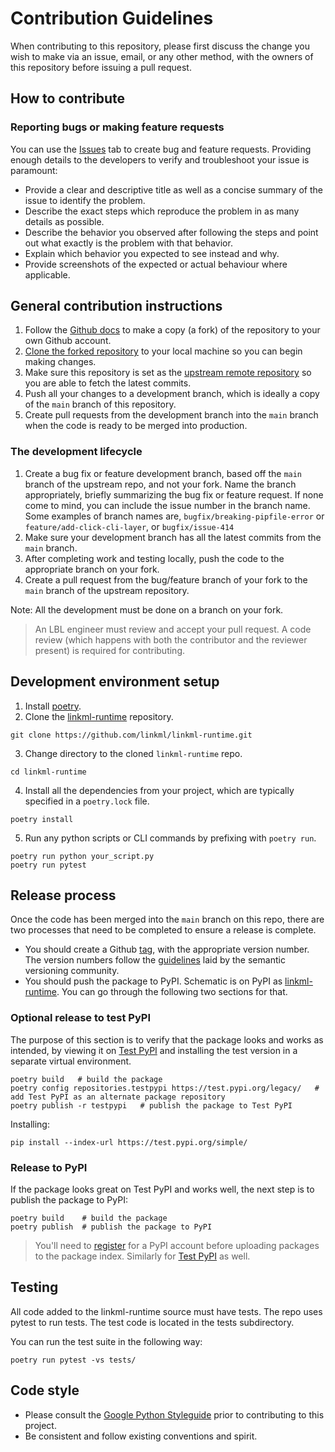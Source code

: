 # Contribution Guidelines

When contributing to this repository, please first discuss the change you wish to make via an issue, email, or any other method, with the owners of this repository before issuing a pull request.

## How to contribute

### Reporting bugs or making feature requests

You can use the [Issues](https://github.com/linkml/linkml-runtime/issues) tab to create bug and feature requests. Providing enough details to the developers to verify and troubleshoot your issue is paramount:

* Provide a clear and descriptive title as well as a concise summary of the issue to identify the problem.
* Describe the exact steps which reproduce the problem in as many details as possible.
* Describe the behavior you observed after following the steps and point out what exactly is the problem with that behavior.
* Explain which behavior you expected to see instead and why.
* Provide screenshots of the expected or actual behaviour where applicable.

## General contribution instructions

1. Follow the [Github docs](https://docs.github.com/en/get-started/quickstart/fork-a-repo) to make a copy (a fork) of the repository to your own Github account.
2. [Clone the forked repository](https://docs.github.com/en/repositories/creating-and-managing-repositories/cloning-a-repository) to your local machine so you can begin making changes.
3. Make sure this repository is set as the [upstream remote repository](https://docs.github.com/en/pull-requests/collaborating-with-pull-requests/working-with-forks/configuring-a-remote-for-a-fork) so you are able to fetch the latest commits.
4. Push all your changes to a development branch, which is ideally a copy of the `main` branch of this repository.
5. Create pull requests from the development branch into the `main` branch when the code is ready to be merged into production.

### The development lifecycle

1. Create a bug fix or feature development branch, based off the `main` branch of the upstream repo, and not your fork. Name the branch appropriately, briefly summarizing the bug fix or feature request. If none come to mind, you can include the issue number in the branch name. Some examples of branch names are, `bugfix/breaking-pipfile-error` or `feature/add-click-cli-layer`, or `bugfix/issue-414`
2. Make sure your development branch has all the latest commits from the `main` branch.
3. After completing work and testing locally, push the code to the appropriate branch on your fork.
4. Create a pull request from the bug/feature branch of your fork to the `main` branch of the upstream repository.

Note: All the development must be done on a branch on your fork.

> An LBL engineer must review and accept your pull request. A code review (which happens with both the contributor and the reviewer present) is required for contributing.

## Development environment setup

1. Install [poetry](https://python-poetry.org/docs/#installation).
2. Clone the [linkml-runtime](https://github.com/linkml/linkml-runtime) repository.

```
git clone https://github.com/linkml/linkml-runtime.git
```

3. Change directory to the cloned `linkml-runtime` repo.

```
cd linkml-runtime
```

4. Install all the dependencies from your project, which are typically specified in a `poetry.lock` file.

```
poetry install
```

5. Run any python scripts or CLI commands by prefixing with `poetry run`.

```
poetry run python your_script.py
poetry run pytest
```

## Release process

Once the code has been merged into the `main` branch on this repo, there are two processes that need to be completed to ensure a release is complete.

* You should create a Github [tag](https://git-scm.com/book/en/v2/Git-Basics-Tagging), with the appropriate version number. The version numbers follow the [guidelines](https://semver.org/) laid by the semantic versioning community.
* You should push the package to PyPI. Schematic is on PyPI as [linkml-runtime](https://pypi.org/project/linkml-runtime/). You can go through the following two sections for that.

### Optional release to test PyPI

The purpose of this section is to verify that the package looks and works as intended, by viewing it on [Test PyPI](https://test.pypi.org/) and installing the test version in a separate virtual environment.

```
poetry build   # build the package
poetry config repositories.testpypi https://test.pypi.org/legacy/   # add Test PyPI as an alternate package repository
poetry publish -r testpypi   # publish the package to Test PyPI
```

Installing:

```
pip install --index-url https://test.pypi.org/simple/
```

### Release to PyPI

If the package looks great on Test PyPI and works well, the next step is to publish the package to PyPI:

```
poetry build    # build the package
poetry publish  # publish the package to PyPI
```

> You'll need to [register](https://pypi.org/account/register/) for a PyPI account before uploading packages to the package index. Similarly for [Test PyPI](https://test.pypi.org/account/register/) as well.

## Testing

All code added to the linkml-runtime source must have tests. The repo uses pytest to run tests. The test code is located in the tests subdirectory.

You can run the test suite in the following way:


```
poetry run pytest -vs tests/
```

## Code style

- Please consult the [Google Python Styleguide](https://google.github.io/styleguide/pyguide.html) prior to contributing to this project.
- Be consistent and follow existing conventions and spirit.
